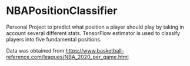 # NBAPositionClassifier
Personal Project to predict what position a player should play by taking in account several different stats. TensorFlow estimator is used to classify players into five fundamental positions.

Data was obtained from https://www.basketball-reference.com/leagues/NBA_2020_per_game.html 
